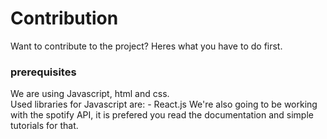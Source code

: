 # Contribution
Want to contribute to the project?
Heres what you have to do first.

### prerequisites
We are using Javascript, html and css.  
Used libraries for Javascript are:
	- React.js
We're also going to be working with the spotify API, it is prefered you read the documentation and simple tutorials for that.
